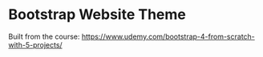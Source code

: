 # Bootstrap Website Theme  
Built from the course:
https://www.udemy.com/bootstrap-4-from-scratch-with-5-projects/
